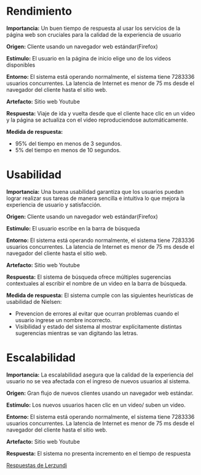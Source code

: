 # Rendimiento
**Importancia:** Un buen tiempo de respuesta al usar los servicios de la página web son cruciales para la calidad de la experiencia de usuario

**Origen:** Cliente usando un navegador web estándar(Firefox)

**Estímulo:** El usuario en la página de inicio elige uno de los videos disponibles

**Entorno:** El sistema está operando normalmente, el sistema tiene 7283336 usuarios concurrentes.
La latencia de Internet es menor de 75 ms desde el navegador del cliente hasta el sitio web.

**Artefacto:** Sitio web Youtube

**Respuesta:** Viaje de ida y vuelta desde que el cliente hace clic en un video y la página se actualiza con el video reproduciendose automáticamente.

**Medida de respuesta:**
- 95% del tiempo en menos de 3 segundos.
- 5% del tiempo en menos de 10 segundos.


# Usabilidad
**Importancia:** Una buena usabilidad garantiza que los usuarios puedan lograr realizar sus tareas de manera sencilla e intuitiva lo que mejora la experiencia de usuario y satisfacción.

**Origen:** Cliente usando un navegador web estándar(Firefox)

**Estímulo:** El usuario escribe en la barra de búsqueda

**Entorno:** El sistema está operando normalmente, el sistema tiene 7283336 usuarios concurrentes.
La latencia de Internet es menor de 75 ms desde el navegador del cliente hasta el sitio web.

**Artefacto:** Sitio web Youtube

**Respuesta:** El sistema de búsqueda ofrece múltiples sugerencias contextuales al escribir el nombre de un video en la barra de búsqueda.

**Medida de respuesta:** El sistema cumple con las siguientes heurísticas de usabilidad de Nielsen: 
- Prevencion de errores al evitar que ocurran problemas cuando el usuario ingrese un nombre incorrecto.
- Visibilidad y estado del sistema al mostrar explícitamente distintas sugerencias mientras se van digitando las letras.

# Escalabilidad
**Importancia:** La escalabilidad asegura que la calidad de la experiencia del usuario no se vea afectada con el ingreso de nuevos usuarios al sistema.

**Origen:** Gran flujo de nuevos clientes usando un navegador web estándar.

**Estímulo:** Los nuevos usuarios hacen clic en un video/ suben un video.

**Entorno:** El sistema está operando normalmente, el sistema tiene 7283336 usuarios concurrentes.
La latencia de Internet es menor de 75 ms desde el navegador del cliente hasta el sitio web.

**Artefacto:** Sitio web Youtube

**Respuesta:** El sistema no presenta incremento en el tiempo de respuesta



[Respuestas de Lerzundi](https://github.com/Jxtrex/Lerzundi-CC3S2_2024-1/tree/main/ACTIVIDADES/Practicas%20de%20ingenieria%20para%20construir%20software%20de%20calidad/Actividad%20Calidad%20de%20software%20a%20traves%20de%20escenarios)
